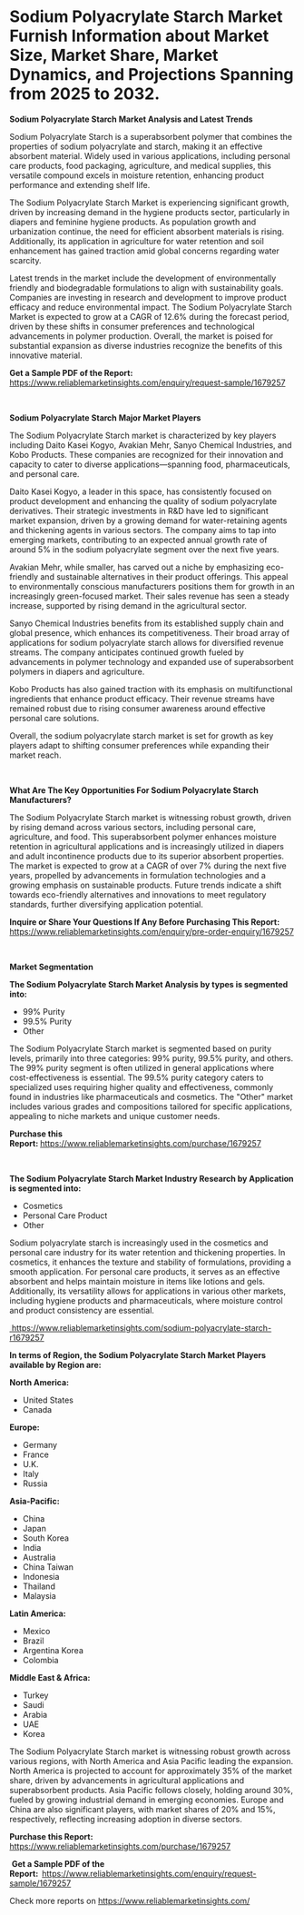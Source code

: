 <p><h1>Sodium Polyacrylate Starch Market Furnish Information about Market Size, Market Share, Market Dynamics, and Projections Spanning from 2025 to 2032.</h1></p><p><strong>Sodium Polyacrylate Starch Market Analysis and Latest Trends</strong></p>
<p><p>Sodium Polyacrylate Starch is a superabsorbent polymer that combines the properties of sodium polyacrylate and starch, making it an effective absorbent material. Widely used in various applications, including personal care products, food packaging, agriculture, and medical supplies, this versatile compound excels in moisture retention, enhancing product performance and extending shelf life.</p><p>The Sodium Polyacrylate Starch Market is experiencing significant growth, driven by increasing demand in the hygiene products sector, particularly in diapers and feminine hygiene products. As population growth and urbanization continue, the need for efficient absorbent materials is rising. Additionally, its application in agriculture for water retention and soil enhancement has gained traction amid global concerns regarding water scarcity.</p><p>Latest trends in the market include the development of environmentally friendly and biodegradable formulations to align with sustainability goals. Companies are investing in research and development to improve product efficacy and reduce environmental impact. The Sodium Polyacrylate Starch Market is expected to grow at a CAGR of 12.6% during the forecast period, driven by these shifts in consumer preferences and technological advancements in polymer production. Overall, the market is poised for substantial expansion as diverse industries recognize the benefits of this innovative material.</p></p>
<p><strong>Get a Sample PDF of the Report:&nbsp;</strong> <a href="https://www.reliablemarketinsights.com/enquiry/request-sample/1679257?utm_campaign=3258&utm_medium=2&utm_source=Github&utm_content=ia&utm_term=24032025&utm_id=sodium-polyacrylate-starch">https://www.reliablemarketinsights.com/enquiry/request-sample/1679257</a></p>
<p>&nbsp;</p>
<p><strong>Sodium Polyacrylate Starch Major Market Players</strong></p>
<p><p>The Sodium Polyacrylate Starch market is characterized by key players including Daito Kasei Kogyo, Avakian Mehr, Sanyo Chemical Industries, and Kobo Products. These companies are recognized for their innovation and capacity to cater to diverse applications—spanning food, pharmaceuticals, and personal care.</p><p>Daito Kasei Kogyo, a leader in this space, has consistently focused on product development and enhancing the quality of sodium polyacrylate derivatives. Their strategic investments in R&D have led to significant market expansion, driven by a growing demand for water-retaining agents and thickening agents in various sectors. The company aims to tap into emerging markets, contributing to an expected annual growth rate of around 5% in the sodium polyacrylate segment over the next five years.</p><p>Avakian Mehr, while smaller, has carved out a niche by emphasizing eco-friendly and sustainable alternatives in their product offerings. This appeal to environmentally conscious manufacturers positions them for growth in an increasingly green-focused market. Their sales revenue has seen a steady increase, supported by rising demand in the agricultural sector.</p><p>Sanyo Chemical Industries benefits from its established supply chain and global presence, which enhances its competitiveness. Their broad array of applications for sodium polyacrylate starch allows for diversified revenue streams. The company anticipates continued growth fueled by advancements in polymer technology and expanded use of superabsorbent polymers in diapers and agriculture.</p><p>Kobo Products has also gained traction with its emphasis on multifunctional ingredients that enhance product efficacy. Their revenue streams have remained robust due to rising consumer awareness around effective personal care solutions.</p><p>Overall, the sodium polyacrylate starch market is set for growth as key players adapt to shifting consumer preferences while expanding their market reach.</p></p>
<p>&nbsp;</p>
<p><strong>What Are The Key Opportunities For Sodium Polyacrylate Starch Manufacturers?</strong></p>
<p><p>The Sodium Polyacrylate Starch market is witnessing robust growth, driven by rising demand across various sectors, including personal care, agriculture, and food. This superabsorbent polymer enhances moisture retention in agricultural applications and is increasingly utilized in diapers and adult incontinence products due to its superior absorbent properties. The market is expected to grow at a CAGR of over 7% during the next five years, propelled by advancements in formulation technologies and a growing emphasis on sustainable products. Future trends indicate a shift towards eco-friendly alternatives and innovations to meet regulatory standards, further diversifying application potential.</p></p>
<p><strong>Inquire or Share Your Questions If Any Before Purchasing This Report:</strong> <a href="https://www.reliablemarketinsights.com/enquiry/pre-order-enquiry/1679257?utm_campaign=3258&utm_medium=2&utm_source=Github&utm_content=ia&utm_term=24032025&utm_id=sodium-polyacrylate-starch">https://www.reliablemarketinsights.com/enquiry/pre-order-enquiry/1679257</a></p>
<p>&nbsp;</p>
<p><strong>Market Segmentation</strong></p>
<p><strong>The Sodium Polyacrylate Starch Market Analysis by types is segmented into:</strong></p>
<p><ul><li>99% Purity</li><li>99.5% Purity</li><li>Other</li></ul></p>
<p><p>The Sodium Polyacrylate Starch market is segmented based on purity levels, primarily into three categories: 99% purity, 99.5% purity, and others. The 99% purity segment is often utilized in general applications where cost-effectiveness is essential. The 99.5% purity category caters to specialized uses requiring higher quality and effectiveness, commonly found in industries like pharmaceuticals and cosmetics. The "Other" market includes various grades and compositions tailored for specific applications, appealing to niche markets and unique customer needs.</p></p>
<p><strong>Purchase this Report:&nbsp;</strong><a href="https://www.reliablemarketinsights.com/purchase/1679257?utm_campaign=3258&utm_medium=2&utm_source=Github&utm_content=ia&utm_term=24032025&utm_id=sodium-polyacrylate-starch">https://www.reliablemarketinsights.com/purchase/1679257</a></p>
<p>&nbsp;</p>
<p><strong>The Sodium Polyacrylate Starch Market Industry Research by Application is segmented into:</strong></p>
<p><ul><li>Cosmetics</li><li>Personal Care Product</li><li>Other</li></ul></p>
<p><p>Sodium polyacrylate starch is increasingly used in the cosmetics and personal care industry for its water retention and thickening properties. In cosmetics, it enhances the texture and stability of formulations, providing a smooth application. For personal care products, it serves as an effective absorbent and helps maintain moisture in items like lotions and gels. Additionally, its versatility allows for applications in various other markets, including hygiene products and pharmaceuticals, where moisture control and product consistency are essential.</p></p>
<p><a href="https://www.reliablemarketinsights.com/sodium-polyacrylate-starch-r1679257?utm_campaign=3258&utm_medium=2&utm_source=Github&utm_content=ia&utm_term=24032025&utm_id=sodium-polyacrylate-starch">&nbsp;https://www.reliablemarketinsights.com/sodium-polyacrylate-starch-r1679257</a></p>
<p><strong>In terms of Region, the Sodium Polyacrylate Starch Market Players available by Region are:</strong></p>
<p>
    <p> <strong> North America: </strong>
        <ul>
            <li>United States</li>
            <li>Canada</li>
        </ul>
        </p> 
    <p> <strong> Europe: </strong>
        <ul>
            <li>Germany</li>
            <li>France</li>
            <li>U.K.</li>
            <li>Italy</li>
            <li>Russia</li>
        </ul>
        </p> 
    <p> <strong> Asia-Pacific: </strong>
        <ul>
            <li>China</li>
            <li>Japan</li>
            <li>South Korea</li>
            <li>India</li>
            <li>Australia</li>
            <li>China Taiwan</li>
            <li>Indonesia</li>
            <li>Thailand</li>
            <li>Malaysia</li>
        </ul>
        </p> 
    <p> <strong> Latin America: </strong>
        <ul>
            <li>Mexico</li>
            <li>Brazil</li>
            <li>Argentina Korea</li>
            <li>Colombia</li>
        </ul>
        </p> 
    <p> <strong> Middle East & Africa: </strong>
        <ul>
            <li>Turkey</li>
            <li>Saudi</li>
            <li>Arabia</li>
            <li>UAE</li>
            <li>Korea</li>
        </ul>
    </p>
    </p>
<p><p>The Sodium Polyacrylate Starch market is witnessing robust growth across various regions, with North America and Asia Pacific leading the expansion. North America is projected to account for approximately 35% of the market share, driven by advancements in agricultural applications and superabsorbent products. Asia Pacific follows closely, holding around 30%, fueled by growing industrial demand in emerging economies. Europe and China are also significant players, with market shares of 20% and 15%, respectively, reflecting increasing adoption in diverse sectors.</p></p>
<p><strong>Purchase this Report: </strong><a href="https://www.reliablemarketinsights.com/purchase/1679257?utm_campaign=3258&utm_medium=2&utm_source=Github&utm_content=ia&utm_term=24032025&utm_id=sodium-polyacrylate-starch">https://www.reliablemarketinsights.com/purchase/1679257</a></p>
<p>&nbsp;<strong>Get a Sample PDF of the Report:&nbsp;&nbsp;</strong><a href="https://www.reliablemarketinsights.com/enquiry/request-sample/1679257?utm_campaign=3258&utm_medium=2&utm_source=Github&utm_content=ia&utm_term=24032025&utm_id=sodium-polyacrylate-starch">https://www.reliablemarketinsights.com/enquiry/request-sample/1679257</a></p>
<p><strong></strong></p>
<p>Check more reports on <a href="https://www.reliablemarketinsights.com/?utm_campaign=3258&utm_medium=2&utm_source=Github&utm_content=ia&utm_term=24032025&utm_id=sodium-polyacrylate-starch">https://www.reliablemarketinsights.com/</a></p>